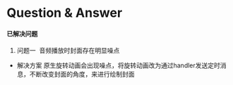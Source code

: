 # Question & Answer
#### 已解决问题
1. 问题一
 音频播放时封面存在明显噪点
* 解决方案  原生旋转动画会出现噪点，将旋转动画改为通过handler发送定时消息，不断改变封面的角度，来进行绘制封面
